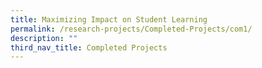 ```yaml
---
title: Maximizing Impact on Student Learning
permalink: /research-projects/Completed-Projects/com1/
description: ""
third_nav_title: Completed Projects
---
```

